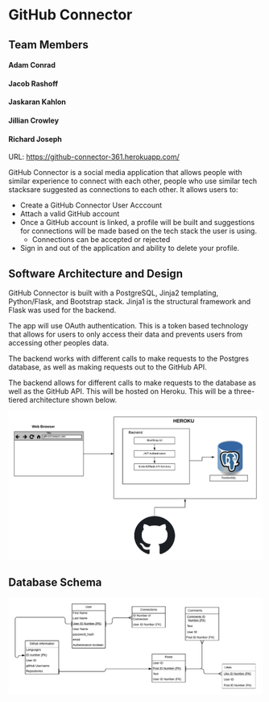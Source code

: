 
# **GitHub Connector**

## Team Members
#### Adam Conrad
#### Jacob Rashoff
#### Jaskaran Kahlon
#### Jillian Crowley
#### Richard Joseph

URL: https://github-connector-361.herokuapp.com/

GitHub Connector is a social media application that allows people with similar experience to connect with each other, people who use similar tech stacksare suggested as connections to each other. It allows users to:

  - Create a GitHub Connector User Acccount
  - Attach a valid GitHub account
  - Once a GitHub account is linked, a profile will be built and suggestions for connections will be made based on the tech stack the user is using.
    - Connections can be accepted or rejected
  - Sign in and out of the application and ability to delete your profile.
  
  ## **Software Architecture and Design**
GitHub Connector is built with a PostgreSQL, Jinja2 templating, Python/Flask, and Bootstrap stack. Jinja1 is the structural framework and Flask was used for the backend. 

The app will use OAuth authentication. This is a token based technology that allows for users to only access their data and prevents users from accessing other peoples data. 

The backend works with different calls to make requests to the Postgres database, as well as making requests out to the GitHub API. 

The backend allows for different calls to make requests to the database as well as the GitHub API. This will be hosted on Heroku. This will be a three-tiered architecture shown below.

![Image of Structure](./images/361Struct.png)

  ## **Database Schema**
![Image of Database](./images/Schema361.png)

  







